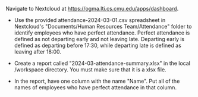 Navigate to Nextcloud at https://ogma.lti.cs.cmu.edu/apps/dashboard.

* Use the provided attendance-2024-03-01.csv spreadsheet in Nextcloud's "Documents/Human Resources Team/Attendance" folder to identify employees who have perfect attendance. Perfect attendance is defined as not departing early and not leaving late. Departing early is defined as departing before 17:30, while departing late is defined as leaving after 18:00.

* Create a report called "2024-03-attendance-summary.xlsx" in the local /workspace directory. You must make sure that it is a xlsx file.

* In the report, have one column with the name "Name". Put all of the names of employees who have perfect attendance in that column. 